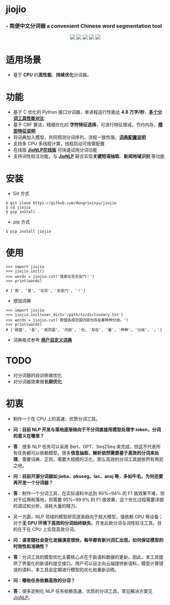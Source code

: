 # **jiojio**
### - 简便中文分词器 a convenient Chinese word segmentation tool
<p align="center">
    <a alt="License">
        <img src="https://img.shields.io/github/license/dongrixinyu/jiojio?color=crimson" /></a>
    <a alt="Size">
        <img src="https://img.shields.io/badge/size-30.1m-orange" /></a>
    <a alt="Downloads">
        <img src="https://img.shields.io/pypi/dm/jiojio?color=yellow" /></a>
    <a alt="Version">
        <img src="https://img.shields.io/badge/version-1.1.2-green" /></a>
    <a href="https://github.com/dongrixinyu/jiojio/pulse" alt="Activity">
        <img src="https://img.shields.io/github/commit-activity/m/dongrixinyu/jiojio?color=blue" /></a>
</p>

# 适用场景
- 基于 **CPU** 的**高性能**、**持续优化**分词器。

# 功能
- 基于 C 优化的 Python 接口分词器，单进程运行性能达 **4.8 万字/秒**，[**多个分词工具性能对比**](https://github.com/dongrixinyu/jiojio/wiki/多种常见开源分词工具的性能对比)
- 基于 CRF 算法，精细优化的 **字符特征选择**，可进行特征增减，节约内存，[**模型特征说明**](https://github.com/dongrixinyu/jiojio/wiki/jiojio-分词CRF特征总结)
- 将词典加入模型，共同预测分词序列，流程一致性强，[**词典配置说明**](https://github.com/dongrixinyu/jiojio/wiki/向分词模型添加自定义词典)
- 支持多 CPU 多线程计算，线程启动可按需配置
- 在线版 [**JioNLP在线版**](http://182.92.160.94:16666/#/) 可快速试用分词功能
- 支持词性标注功能，与 [**JioNLP**](https://github.com/dongrixinyu/JioNLP) 联合实现**关键短语抽取**、**新闻地域识别** 等功能

# 安装
- Git 方式
```
$ git clone https://github.com/dongrixinyu/jiojio
$ cd jiojio
$ pip install .
```

- pip 方式
```
$ pip install jiojio
```

# 使用
```
>>> import jiojio
>>> jiojio.init()
>>> words = jiojio.cut('我爱北京天安门！')
>>> print(words)

# ['我', '爱', '北京', '天安门', '！']

```

- 增加词典
```
>>> import jiojio
>>> jiojio.init(user_dict='/path/to/dictionary.txt')
>>> words = jiojio.cut('欧盟各成员国内部也存在着种种分歧。')
>>> print(words)
# ['欧盟', '各', '成员国', '内部', '也, '存在', '着', '种种', '分歧', '。']
```

- 词典格式参考 [**用户自定义词典**](https://github.com/dongrixinyu/jiojio/blob/master/user_dict.txt)


# TODO
- 对分词器的自训练做优化
- 对分词器效果做**长期优化**

# 初衷
- 制作一个在 CPU 上的高速、优质分词工具。

- **问：目前 NLP 开发与落地逐渐倾向于不分词直接用模型处理字 token，分词的意义在哪里？**
- **答**：很多 NLP 任务可以采用 Bert、GPT、Seq2Seq 来完成，但这不代表所有任务都可以依赖模型。很多**信息抽取、解析依然需要基于高效的分词来处理**，需要词典、正则，需要大规模的泛化，那么高效的分词工具就依然有用武之地。

- **问：目前开源分词器如 jieba、pkuseg、lac、ansj 等，多如牛毛，为何还要再开发一个分词器？**
- **答**：制作一个分词工具，在实际语料中达到 90%~94% 的 F1 值效果不难，但对于应用和落地，则需要 95%~99.9% 的 F1 值效果，这个优化过程需要详细的调试和分析，消耗大量的精力。
- 另一方面，NLP 领域的模型研究逐渐趋向于超大模型，强依赖 GPU 等设备；对于**无 GPU 环境下高效的分词始终缺失**。开发此款分词与词性标注工具，目的在于在 CPU 上实现高效分词。

- **问：语言随社会变化发展演变很快，每年都有新兴词汇出现，如何保证模型的时效性和准确性？**
- **答**：分词工具的模型优化主要核心点在于新语料数据的更新。因此，本工具提供了界面化的新语料提交接口。用户可以自主向云端提供新语料，模型计算错误的语料，本工具会定期进行模型的优化和重新训练。

- **问：哪些任务依赖高效的分词？**
- **答**：很多定制化 NLP 任务依赖高速、优质的分词工具，常见解决方案见[JioNLP](https://github.com/dongrixinyu/JioNLP)。
